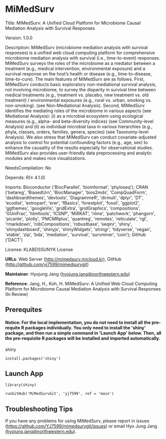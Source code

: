 # MiMedSurv

Title: MiMedSurv: A Unified Cloud Platform for Microbiome Causal Mediation Analysis with Survival Responses

Version: 1.0.0

Description: MiMedSurv (microbiome mediation analysis with survival responses) is a unified web cloud computing platform for comprehensive microbiome mediation analysis with survival (i.e., time-to-event) responses. MiMedSurv surveys the roles of the microbiome as a mediator between a treatment (e.g., medical intervention, environmental exposure) and a survival response on the host’s health or disease (e.g., time-to-disease, time-to-cure). The main features of MiMedSurv are as follows. First, MiMedSurv conducts basic exploratory non-mediational survival analysis, not involving microbiome, to survey the disparity in survival time between medical treatments (e.g., treatment vs. placebo, new treatment vs. old treatment) / environmental exposures (e.g., rural vs. urban, smoking vs. non-smoking). (see Non-Mediational Analysis). Second, MiMedSurv identifies the mediating roles of the microbiome in various aspects (see Mediational Analysis): (i) as a microbial ecosystem using ecological measures (e.g., alpha- and beta-diversity indices) (see Community-level Analysis) and (ii) as individual microbial taxa in various hierarchies (e.g., phyla, classes, orders, families, genera, species) (see Taxonomy-level Analysis). We also stress that MiMedSurv can conduct covariate-adjusted analysis to control for potential confounding factors (e.g., age, sex) to enhance the causality of the results especially for observational studies. MiMedSurv also provides user-friendly data preprocessing and analytic modules and makes nice visualizations.

NeedsCompilation: No

Depends: R(≥ 4.1.0)

Imports: Bioconductor ('BiocParallel', 'biomformat', 'phyloseq'); CRAN ('betareg', 'BiasedUrn', 'BiocManager', 'bios2mds', 'CompQuadForm', 'dashboardthemes', 'devtools', 'DiagrammeR', 'dirmult', 'dplyr', 'DT', 'ecodist', 'entropart', 'erer', 'fBasics', 'forestplot', 'fossil', 'ggplot2', 'ggthemes', 'googleVis', 'gridExtra', 'gridGraphics', 'compositions', 'GUniFrac', 'htmltools', 'ICSNP', 'MiRKAT', 'nlme', 'patchwork', 'phangorn', 'picante', 'plotly', 'PMCMRplus', 'quantreg', 'remotes', 'reticulate', 'rgl', 'rmarkdown', 'robCompositions', 'robustbase', 'seqinr', 'shiny', 'shinydashboard', 'shinyjs', 'shinyWidgets', 'stringr', 'tidyverse', 'vegan', 'xtable', 'zip', 'bda', 'mediation', 'survival', 'survminer', 'coin'); GitHub ('DACT')

License: KLABDSSUNYK License

**URLs**: Web Server (http://mimedsurv.micloud.kr), GitHub (http://github.com/yj7599/mimedsurvgit) 

**Maintainer**: Hyojung Jang (hyojung.jang@northwestern.edu)

**Reference**: Jang, H., Koh, H. MiMedSurv: A Unified Web Cloud Computing Platform for Microbiome Causal Mediation Analysis with Survival Responses (In Review)


## Prerequites

#### Notice: For the local implementation, you do not need to install all the pre-requite R packages individually. You only need to install the 'shiny' package, and then run a simple command in 'Launch App' below. Then, all the pre-requisite R packages will be installed and imported automatically. 

shiny
```
install.packages('shiny')
```

## Launch App

```
library(shiny)

runGitHub('MiMedSurvGit', 'yj7599', ref = 'main')
```

## Troubleshooting Tips

If you have any problems for using MiMedSurv, please report in issues (https://github.com/YJ7599/mimedsurvgit/issues) or email Hyo Jung Jang (hyojung.jang@northwestern.edu).

